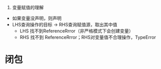 1. 变量赋值的理解
  - 如果变量没声明，则声明
  - LHS查询操作的目标 -> RHS查询赋值源，取出其中值
    - LHS 找不到ReferenceRrror（非严格模式下会创建变量）
    - RHS 找不到 ReferenceRrror；RHS对变量值不合理操作，TypeError



# 闭包
